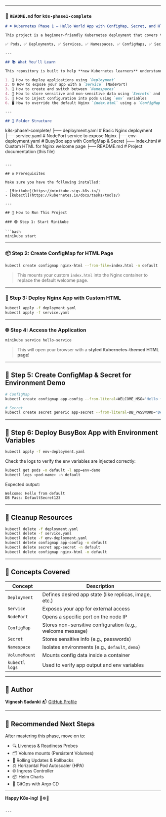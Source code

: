 
---

### 📄 `README.md` for `k8s-phase1-complete`

```markdown
# ☸️ Kubernetes Phase 1 – Hello World App with ConfigMap, Secret, and HTML Override

This project is a beginner-friendly Kubernetes deployment that covers the **foundational building blocks of K8s**:

✅ Pods, ✅ Deployments, ✅ Services, ✅ Namespaces, ✅ ConfigMaps, ✅ Secrets, ✅ Environment Variables, ✅ HTML Override using ConfigMap

---

## 📚 What You'll Learn

This repository is built to help **new Kubernetes learners** understand and practice:

1. 🔧 How to deploy applications using `Deployment`
2. 🌐 How to expose your app with a `Service` (NodePort)
3. 🧪 How to create and switch between `Namespaces`
4. 🔐 How to store sensitive and non-sensitive data using `Secrets` and `ConfigMaps`
5. 🧬 How to inject configuration into pods using `env` variables
6. 🖥️ How to override the default Nginx `index.html` using a `ConfigMap`

---

## 📁 Folder Structure

```

k8s-phase1-complete/
├── deployment.yaml          # Basic Nginx deployment
├── service.yaml             # NodePort service to expose Nginx
├── env-deployment.yaml      # BusyBox app with ConfigMap & Secret
├── index.html               # Custom HTML for Nginx welcome page
├── README.md                # Project documentation (this file)

````

---

## ⚙️ Prerequisites

Make sure you have the following installed:

- [Minikube](https://minikube.sigs.k8s.io/)
- [kubectl](https://kubernetes.io/docs/tasks/tools/)

---

## 🚀 How to Run This Project

### 🟢 Step 1: Start Minikube

```bash
minikube start
````

---

### 📦 Step 2: Create ConfigMap for HTML Page

```bash
kubectl create configmap nginx-html --from-file=index.html -n default
```

> This mounts your custom `index.html` into the Nginx container to replace the default welcome page.

---

### 🧱 Step 3: Deploy Nginx App with Custom HTML

```bash
kubectl apply -f deployment.yaml
kubectl apply -f service.yaml
```

---

### 🌐 Step 4: Access the Application

```bash
minikube service hello-service
```

> This will open your browser with a **styled Kubernetes-themed HTML page**!

---

## 🔐 Step 5: Create ConfigMap & Secret for Environment Demo

```bash
# ConfigMap
kubectl create configmap app-config --from-literal=WELCOME_MSG="Hello from default" -n default

# Secret
kubectl create secret generic app-secret --from-literal=DB_PASSWORD="DefaultSecret123" -n default
```

---

## 🧪 Step 6: Deploy BusyBox App with Environment Variables

```bash
kubectl apply -f env-deployment.yaml
```

Check the logs to verify the env variables are injected correctly:

```bash
kubectl get pods -n default -l app=env-demo
kubectl logs <pod-name> -n default
```

Expected output:

```
Welcome: Hello from default
DB Pass: DefaultSecret123
```

---

## 🧼 Cleanup Resources

```bash
kubectl delete -f deployment.yaml
kubectl delete -f service.yaml
kubectl delete -f env-deployment.yaml
kubectl delete configmap app-config -n default
kubectl delete secret app-secret -n default
kubectl delete configmap nginx-html -n default
```

---

## 🧠 Concepts Covered

| Concept        | Description                                                |
| -------------- | ---------------------------------------------------------- |
| `Deployment`   | Defines desired app state (like replicas, image, etc.)     |
| `Service`      | Exposes your app for external access                       |
| `NodePort`     | Opens a specific port on the node IP                       |
| `ConfigMap`    | Stores non-sensitive configuration (e.g., welcome message) |
| `Secret`       | Stores sensitive info (e.g., passwords)                    |
| `Namespace`    | Isolates environments (e.g., `default`, `demo`)            |
| `VolumeMount`  | Mounts config data inside a container                      |
| `kubectl logs` | Used to verify app output and env variables                |

---

## 🙌 Author

**Vignesh Sadanki**
📬 [GitHub Profile](https://github.com/Sadanki)

---

## 🎯 Recommended Next Steps

After mastering this phase, move on to:

* 🔍 Liveness & Readiness Probes
* 🗂️ Volume mounts (Persistent Volumes)
* 🚦 Rolling Updates & Rollbacks
* ⚖️ Horizontal Pod Autoscaler (HPA)
* 🌐 Ingress Controller
* 📦 Helm Charts
* 🔁 GitOps with Argo CD

---

**Happy K8s-ing!** 🐳☸️🚀

```

---

